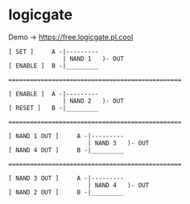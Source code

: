 # logicgate
Demo -> https://free.logicgate.pl.cool



    [ SET ]     A -|---------
                   | NAND 1   )- OUT
    [ ENABLE ]  B -|_________

    ================================================

    [ ENABLE ]  A -|---------
                   | NAND 2   )- OUT
    [ RESET ]   B -|_________

    ================================================

    [ NAND 1 OUT ]     A -|---------
                          | NAND 3   )- OUT
    [ NAND 4 OUT ]     B -|_________

    ================================================

    [ NAND 3 OUT ]     A -|---------
                          | NAND 4   )- OUT
    [ NAND 2 OUT ]     B -|_________



